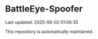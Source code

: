 # BattleEye-Spoofer

Last updated: 2025-06-02 01:06:35

This repository is automatically maintained.
